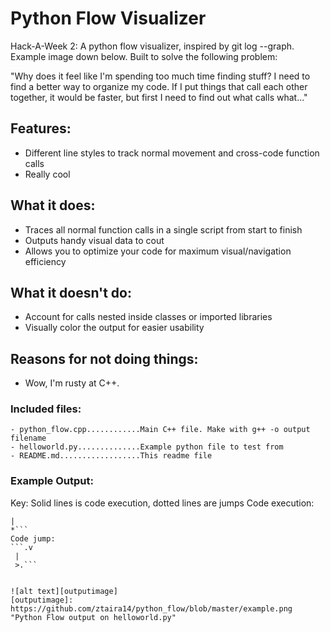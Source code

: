 Python Flow Visualizer
======================

Hack-A-Week 2: A python flow visualizer, inspired by git log --graph. Example
image down below. Built to solve the following problem: 

"Why does it feel like I'm spending too much time finding stuff? I need to
find a better way to organize my code. If I put things that call each other
together, it would be faster, but first I need to find out what calls
what..."

## Features:
- Different line styles to track normal movement and cross-code function calls
- Really cool

## What it does:
- Traces all normal function calls in a single script from start to finish
- Outputs handy visual data to cout
- Allows you to optimize your code for maximum visual/navigation efficiency

## What it doesn't do:
- Account for calls nested inside classes or imported libraries
- Visually color the output for easier usability

## Reasons for not doing things:
- Wow, I'm rusty at C++. 

### Included files:
```
- python_flow.cpp............Main C++ file. Make with g++ -o output filename
- helloworld.py..............Example python file to test from 
- README.md..................This readme file
```

### Example Output:
Key: Solid lines is code execution, dotted lines are jumps
Code execution:
```*
|
*```
Code jump:
```.v
 |
 >.```


![alt text][outputimage]
[outputimage]: https://github.com/ztaira14/python_flow/blob/master/example.png "Python Flow output on helloworld.py"
